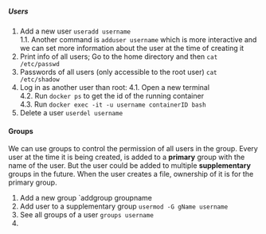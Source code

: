 ##### Users
1. Add a new user `useradd username`  
	 1.1. Another command is `adduser username` which is more interactive and we can set more information about the user at the time of creating it  
2. Print info of all users; Go to the home directory and then `cat /etc/passwd`
3. Passwords of all users (only accessible to the root user) `cat /etc/shadow`
4. Log in as another user than root:
	 4.1. Open a new terminal  
	 4.2. Run `docker ps` to get the id of the running container  
	 4.3. Run `docker exec -it -u username containerID bash`  
5. Delete a user `userdel username`

#### Groups
We can use groups to control the permission of all users in the group. Every user at the time it is being created, is added to a **primary** group with the name of the user. But the user could be added to multiple **supplementary** groups in the future. When the user creates a file, ownership of it is for the primary group.
1. Add a new group `addgroup groupname
2. Add user to a supplementary group `usermod -G gName username`
3. See all groups of a user `groups username`
4. 
